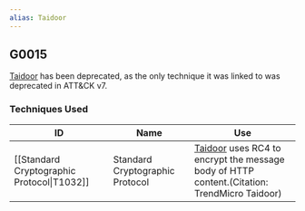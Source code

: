 ```yaml
---
alias: Taidoor
---
```


## G0015

[Taidoor](https://attack.mitre.org/groups/G0015) has been deprecated, as the only technique it was linked to was deprecated in ATT&CK v7.


### Techniques Used

| ID | Name | Use |
| --- | --- | --- |
| [[Standard Cryptographic Protocol\|T1032]] | Standard Cryptographic Protocol | [Taidoor](https://attack.mitre.org/groups/G0015) uses RC4 to encrypt the message body of HTTP content.(Citation: TrendMicro Taidoor) |

